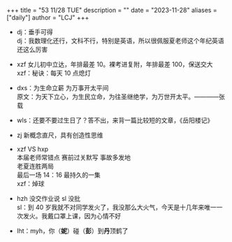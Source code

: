 +++
title = "53 11/28 TUE"
description = ""
date = "2023-11-28"
aliases = ["daily"]
author = "LCJ"
+++

- dj：垂手可得  
dj：我数理化还行，文科不行，特别是英语，所以很佩服夏老师这个年纪英语还这么厉害

- xzf 女儿初中立达，年排最差 10。裸考进复附，年排最差 100，保送交大  
xzf：秘诀：每天 10 点熄灯

- dxs：为生命立薪 为万事开太平间  
原文：为天下立心，为生民立命，为往圣继绝学，为万世开太平。————张载

- wls：还要不要过生日了？答不出，来背一篇比较短的文章，《岳阳楼记》

- zj 新概念直尺，具有创造性思维

- xzf VS hxp  
本届老师常错点 赛前过关默写 事故多发地  
老夏连胜两局  
最后一场 14：16 最持久的一集  
xzf：焯球

- hzh 没交作业说 sl 没批  
sl：到 40 岁我就不对同学发火了，我没那么大火气，今天是十几年来唯一一次发火。我戴口罩上课，因为心情不好

- lht：myh，你（**妮**）碰（**彭**）到**丹**顶鹤了
